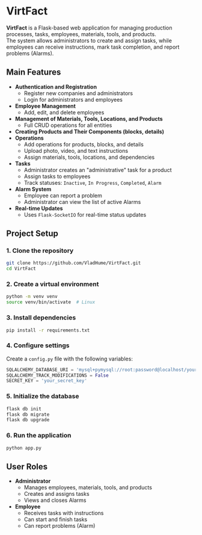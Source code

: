 # VirtFact

**VirtFact** is a Flask-based web application for managing production processes, tasks, employees, materials, tools, and products.  
The system allows administrators to create and assign tasks, while employees can receive instructions, mark task completion, and report problems (Alarms).

## Main Features
- **Authentication and Registration**
  - Register new companies and administrators
  - Login for administrators and employees
- **Employee Management**
  - Add, edit, and delete employees
- **Management of Materials, Tools, Locations, and Products**
  - Full CRUD operations for all entities
- **Creating Products and Their Components (blocks, details)**
- **Operations**
  - Add operations for products, blocks, and details
  - Upload photo, video, and text instructions
  - Assign materials, tools, locations, and dependencies
- **Tasks**
  - Administrator creates an "administrative" task for a product
  - Assign tasks to employees
  - Track statuses: `Inactive`, `In Progress`, `Completed`, `Alarm`
- **Alarm System**
  - Employee can report a problem
  - Administrator can view the list of active Alarms
- **Real-time Updates**
  - Uses `Flask-SocketIO` for real-time status updates

## Project Setup

### 1. Clone the repository
```bash
git clone https://github.com/VladHume/VirtFact.git
cd VirtFact
```

### 2. Create a virtual environment
```bash
python -m venv venv
source venv/bin/activate  # Linux
```

### 3. Install dependencies
```bash
pip install -r requirements.txt
```

### 4. Configure settings
Create a `config.py` file with the following variables:
```python
SQLALCHEMY_DATABASE_URI = 'mysql+pymysql://root:password@localhost/yourdb'
SQLALCHEMY_TRACK_MODIFICATIONS = False
SECRET_KEY = 'your_secret_key'
```

### 5. Initialize the database
```bash
flask db init
flask db migrate
flask db upgrade
```

### 6. Run the application
```bash
python app.py
```

## User Roles
- **Administrator**
  - Manages employees, materials, tools, and products
  - Creates and assigns tasks
  - Views and closes Alarms
- **Employee**
  - Receives tasks with instructions
  - Can start and finish tasks
  - Can report problems (Alarm)
